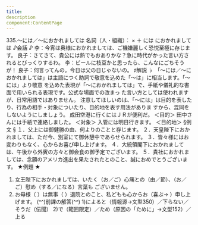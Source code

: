 ```yaml
---
title:
description
component:ContentPage
---
```



335.～には／～におかれましては
名詞（人・組織）： × ＋ には
におかれましては
♪会話 ♪
李：今宵は奥様におかれましては、ご機嫌麗しく恐悦至極に存じます。
良子：さてさて、貴公には熱でもおありかな？急に時代がかった言い方されるとびっくりするわ。
李：ビールに枝豆かと思ったら、こんなにごちそうが！
良子：何言ってんの。今日は父の日じゃないの。
♯解説 ♭
「～には／～におかれましては」は主語につく助詞で敬意を込めた「～は」に相当します。「～には」より敬意 を込めた表現が「～におかれましては」で、手紙や儀礼的な書面で用いられる表現です。公式な場面での改まっ た言い方としては使われますが、日常用語ではありません。
注意してほしいのは、「～には」は目的を表したり、行為の相手・対象についたり、目的地を表す用法がありま すから、混同をしないようにしましょう。
成田空港に行くにはＪＲが便利だ。 ＜目的＞ 田中さんには手紙で連絡しました。 ＜対象＞ 入管には明日行きます。 ＜目的地＞
§例文 §
１．父上には御健勝の由、何よりのことと存じます。
２．天皇陛下におかれましては、ただ今、別室にて御休憩中であらせられます。
３．皆々様にはお変わりもなく、心からお喜び申し上げます。
４．大統領閣下におかれましては、午後から外賓の方々と御会食の御予定でございます。
５．貴社におかれましては、念願のアメリカ進出を果たされたとのこと、誠におめでとうございます。
★例題 ★
1) 女王陛下におかれましては、いたく（お／ご）心痛との（由／節）、（お／ご）慰め（する／になる）言葉も
ございません。      
2) お母様（ ）は無事（ ）退院とのこと、私どもも心からお（喜ぶ→ ）申し上げます。
(^^)前課の解答(^^)
1)によると（情報源→文型350）／下らない／そうだ（伝聞）
2)で（範囲限定）／ため（原因の「ために」→文型152）／上る
